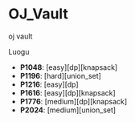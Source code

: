 # OJ_Vault
oj vault

Luogu
+ **P1048**: [easy][dp][knapsack]
+ **P1196**: [hard][union_set]
+ **P1216**: [easy][dp]
+ **P1616**: [easy][dp][knapsack]
+ **P1776**: [medium][dp][knapsack]
+ **P2024**: [medium][union_set]
